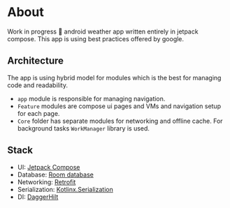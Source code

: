 # About
Work in progress 🚧 android weather app written entirely in jetpack compose. This app is using best practices offered by google.
## Architecture
The app is using hybrid model for modules which is the best for managing code and readability.
* `app` module is responsible for managing navigation.
* `Feature` modules are compose ui pages and VMs and navigation setup for each page.
* `Core` folder has separate modules for networking and offline cache.
For background tasks `WorkManager` library is used. 
## Stack
* UI: [Jetpack Compose]()
* Database: [Room database]()
* Networking: [Retrofit]()
* Serialization: [Kotlinx.Serialization]()
* DI: [DaggerHilt]()